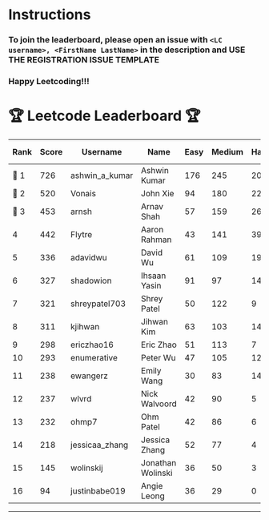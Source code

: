 # Instructions
### To join the leaderboard, please open an issue with `<LC username>, <FirstName LastName>` in the description and USE THE REGISTRATION ISSUE TEMPLATE
### Happy Leetcoding!!!


# 🏆 Leetcode Leaderboard 🏆

| Rank | Score | Username       | Name | Easy | Medium | Hard | Problems Solved |
|------|----------------|-----------------|-------------------|--------------|--------------|--------------|--------------|
| 🥇 1 | 726 | ashwin_a_kumar | Ashwin Kumar | 176 | 245 | 20 | 441 |
| 🥈 2 | 520 | Vonais | John Xie | 94 | 180 | 22 | 296 |
| 🥉 3 | 453 | arnsh | Arnav Shah | 57 | 159 | 26 | 242 |
| 4 | 442 | Flytre | Aaron Rahman | 43 | 141 | 39 | 223 |
| 5 | 336 | adavidwu | David Wu | 61 | 109 | 19 | 189 |
| 6 | 327 | shadowion | Ihsaan Yasin | 91 | 97 | 14 | 202 |
| 7 | 321 | shreypatel703 | Shrey Patel | 50 | 122 | 9 | 181 |
| 8 | 311 | kjihwan | Jihwan Kim | 63 | 103 | 14 | 180 |
| 9 | 298 | ericzhao16 | Eric Zhao | 51 | 113 | 7 | 171 |
| 10 | 293 | enumerative | Peter Wu | 47 | 105 | 12 | 164 |
| 11 | 238 | ewangerz | Emily Wang | 30 | 83 | 14 | 127 |
| 12 | 237 | wlvrd | Nick Walvoord | 42 | 90 | 5 | 137 |
| 13 | 232 | ohmp7 | Ohm Patel | 42 | 86 | 6 | 134 |
| 14 | 218 | jessicaa_zhang | Jessica Zhang | 52 | 77 | 4 | 133 |
| 15 | 145 | wolinskij | Jonathan Wolinski | 36 | 50 | 3 | 89 |
| 16 | 94 | justinbabe019 | Angie Leong | 36 | 29 | 0 | 65 |
---